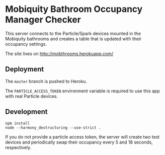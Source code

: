 # Mobiquity Bathroom Occupancy Manager Checker

This server connects to the Particle/Spark devices mounted
in the Mobiquity bathrooms and creates a table that is
updated with their occupancy settings.

The site lives on http://mobthrooms.herokuapp.com/

## Deployment
The `master` branch is pushed to Heroku.

The `PARTICLE_ACCESS_TOKEN` environment variable is required
to use this app with real Particle devices.

## Development

    npm install
    node --harmony_destructuring --use-strict .

If you do not provide a particle access token, the server
will create two test devices and periodically swap their
occupancy every 5 and 18 seconds, respectively.
